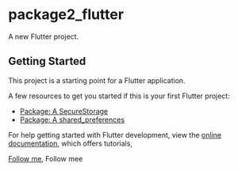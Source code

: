 # package2_flutter

A new Flutter project.

## Getting Started

This project is a starting point for a Flutter application.

A few resources to get you started if this is your first Flutter project:

- [Package: A SecureStorage](https://pub.dev/packages/flutter_secure_storage/example)
- [Package: A shared_preferences](https://pub.dev/packages/shared_preferences)

For help getting started with Flutter development, view the
[online documentation](https://pub.dev/), which offers tutorials,

[Follow me](https://github.com/bahromnematov), Follow mee
